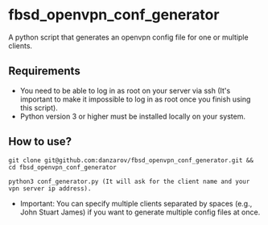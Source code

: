 # fbsd_openvpn_conf_generator

A python script that generates an openvpn config file for one or multiple clients.

## Requirements
* You need to be able to log in as root on your server via ssh (It's important
  to make it impossible to log in as root once you finish using this script).
* Python version 3 or higher must be installed locally on your system.

## How to use?
```
git clone git@github.com:danzarov/fbsd_openvpn_conf_generator.git && cd fbsd_openvpn_conf_generator

python3 conf_generator.py (It will ask for the client name and your vpn server ip address).
```

* Important: You can specify multiple clients separated by spaces (e.g., John Stuart James)
if you want to generate multiple config files at once.
